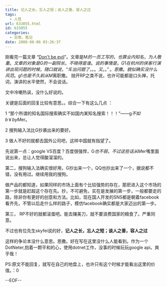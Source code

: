```yaml
---
title: 记人之长，忘人之短；谈人之善，容人之过
tags:
  - 人性
url: 633055.html
id: 633055
categories:
  - 日常。笔记
date: 2008-06-06 03:26:37
---
```


刚看完一篇文章 “[Don't be evil](http://blog.joycode.com/joy/archive/2008/05/25/115125.aspx)”。文章是M$的一员工写的，也算业内知名，为人敬重。文章的对象是G的一副院长，不晓得是谁。说的事情是，G1在杭州的侠客行演讲出现问题的时候，随口就说，“IE出问题了，。。又。。”。恩撒。貌似确实没什么风范。g1也是不久前从M$离职撒。 抛开RP之类不说，也许可能都是口头禅，托词，演讲的水平使然，不会说话。

文中冷嘲热讽，没什么好说的。

关键是后面的回复比较有意思。。综合一下有这么几点 ：

1 “那个所谓的知名国际搜索确实不如国内某知名搜索！！！”——g$不如b￥ by M$er。

2 搜狗输入法比G抄袭出来的要好。

3 做人不好的就都去国外公司吧，这样中国就有指望了。

先说第一点：google VS百度？百度很强悍，G$也不弱，不过这些话从M$er嘴里面说出来，总让人觉得酸溜溜的。

第二，搜狗输入法确实很好用，G抄出来一个，QQ也抄出来了一个，据说都不错，没有用过。继续用我的搜狗。

做产品的都知道，如果同样的市场上面有个比较强势的存在，那麽进入这个市场的第一步就是赶超这个存在先。抄，不可避免，实在是发展的第一步，一般都要走的路，除非你有更好的创意和方法。比如，现在国人开发的SNS都是朝着facebook看齐先，不管以后走什么样的路子，模仿facebook确实都是大家迈出的第一步。

第三， RP不好的就都滚蛋吧。能去赚美刀，就不要浪费国家的粮食了。严重同意。

不过也有位先生skyfei说的好，**记人之长，忘人之短；谈人之善，容人之过**

这样的争论本没什么意思。恩撒。好在写在这里没什么人能看到。作为一个DotNeter,抱着一颗平和的心，使用dotnet工作，没事的时候玩玩google api。爽乎哉！

PS:原文不能回复，就写在自己的地盘上，也许只有这个时候才能看出这里的价值。：0

--EOF--
